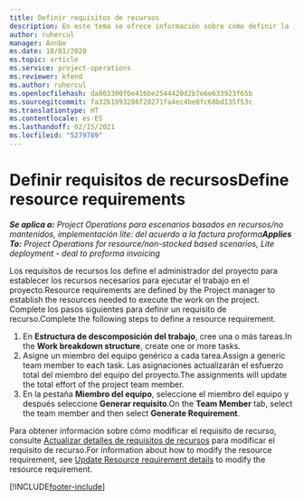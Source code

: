 ```yaml
---
title: Definir requisitos de recursos
description: En este tema se ofrece información sobre cómo definir la información de requisitos de recursos.
author: ruhercul
manager: Annbe
ms.date: 10/01/2020
ms.topic: article
ms.service: project-operations
ms.reviewer: kfend
ms.author: ruhercul
ms.openlocfilehash: da803300f0e416be2544420d2b7e6e633923f65b
ms.sourcegitcommit: fa32b1893286f20271fa4ec4be8fc68bd135f53c
ms.translationtype: HT
ms.contentlocale: es-ES
ms.lasthandoff: 02/15/2021
ms.locfileid: "5279789"
---
```

# <a name="define-resource-requirements"></a><span data-ttu-id="24c88-103">Definir requisitos de recursos</span><span class="sxs-lookup"><span data-stu-id="24c88-103">Define resource requirements</span></span>

<span data-ttu-id="24c88-104">_**Se aplica a:** Project Operations para escenarios basados en recursos/no mantenidos, implementación lite: del acuerdo a la factura proforma_</span><span class="sxs-lookup"><span data-stu-id="24c88-104">_**Applies To:** Project Operations for resource/non-stocked based scenarios, Lite deployment - deal to proforma invoicing_</span></span>

<span data-ttu-id="24c88-105">Los requisitos de recursos los define el administrador del proyecto para establecer los recursos necesarios para ejecutar el trabajo en el proyecto.</span><span class="sxs-lookup"><span data-stu-id="24c88-105">Resource requirements are defined by the Project manager to establish the resources needed to execute the work on the project.</span></span> <span data-ttu-id="24c88-106">Complete los pasos siguientes para definir un requisito de recurso.</span><span class="sxs-lookup"><span data-stu-id="24c88-106">Complete the following steps to define a resource requirement.</span></span>

1.  <span data-ttu-id="24c88-107">En **Estructura de descomposición del trabajo**, cree una o más tareas.</span><span class="sxs-lookup"><span data-stu-id="24c88-107">In the **Work breakdown structure**, create one or more tasks.</span></span>
2.  <span data-ttu-id="24c88-108">Asigne un miembro del equipo genérico a cada tarea.</span><span class="sxs-lookup"><span data-stu-id="24c88-108">Assign a generic team member to each task.</span></span> <span data-ttu-id="24c88-109">Las asignaciones actualizarán el esfuerzo total del miembro del equipo del proyecto.</span><span class="sxs-lookup"><span data-stu-id="24c88-109">The assignments will update the total effort of the project team member.</span></span>
3.  <span data-ttu-id="24c88-110">En la pestaña **Miembro del equipo**, seleccione el miembro del equipo y después seleccione **Generar requisito**.</span><span class="sxs-lookup"><span data-stu-id="24c88-110">On the **Team Member** tab, select the team member and then select **Generate Requirement**.</span></span>

<span data-ttu-id="24c88-111">Para obtener información sobre cómo modificar el requisito de recurso, consulte [Actualizar detalles de requisitos de recursos](define-resource-requirements.md) para modificar el requisito de recurso.</span><span class="sxs-lookup"><span data-stu-id="24c88-111">For information about how to modify the resource requirement, see [Update Resource requirement details](define-resource-requirements.md) to modify the resource requirement.</span></span>

[!INCLUDE[footer-include](../includes/footer-banner.md)]
